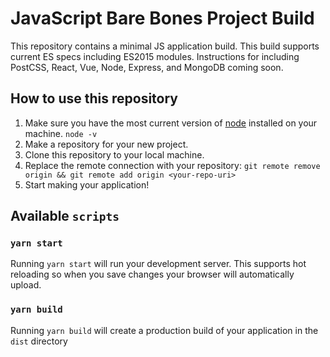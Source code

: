 # JavaScript Bare Bones Project Build

This repository contains a minimal JS application build. This build supports current ES specs including ES2015 modules. Instructions for including PostCSS, React, Vue, Node, Express, and MongoDB coming soon.

## How to use this repository

1. Make sure you have the most current version of [node](https://nodejs.org/en/) installed on your machine. `node -v`
1. Make a repository for your new project.
1. Clone this repository to your local machine.
1. Replace the remote connection with your repository: `git remote remove origin && git remote add origin <your-repo-uri>`
1. Start making your application!

## Available `scripts`

### `yarn start`

Running `yarn start` will run your development server. This supports hot reloading so when you save changes your browser will automatically upload.

### `yarn build`

Running `yarn build` will create a production build of your application in the `dist` directory
